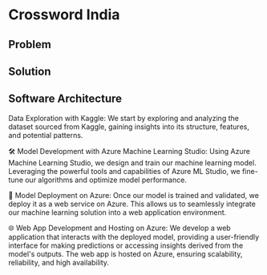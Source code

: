 # Crossword India 

## Problem 

## Solution 

## Software Architecture

Data Exploration with Kaggle: We start by exploring and analyzing the dataset sourced from Kaggle, gaining insights into its structure, features, and potential patterns.

🛠️ Model Development with Azure Machine Learning Studio: Using Azure Machine Learning Studio, we design and train our machine learning model. Leveraging the powerful tools and capabilities of Azure ML Studio, we fine-tune our algorithms and optimize model performance.

🚀 Model Deployment on Azure: Once our model is trained and validated, we deploy it as a web service on Azure. This allows us to seamlessly integrate our machine learning solution into a web application environment.

🌐 Web App Development and Hosting on Azure: We develop a web application that interacts with the deployed model, providing a user-friendly interface for making predictions or accessing insights derived from the model's outputs. The web app is hosted on Azure, ensuring scalability, reliability, and high availability.

